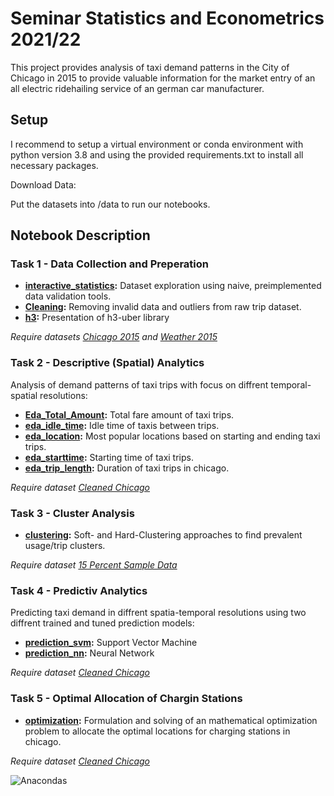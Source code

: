 # Seminar Statistics and Econometrics 2021/22

This project provides analysis of taxi demand patterns in the City of Chicago in 2015 to provide valuable information for the market entry of an all electric ridehailing service of an german car manufacturer. 

## Setup

I recommend to setup a virtual environment or conda environment with python version 3.8 and using the provided requirements.txt to install all necessary packages.

Download Data:


Put the datasets into /data to run our notebooks.

    
## Notebook Description

### Task 1 - Data Collection and Preperation

* **[interactive_statistics](notebooks/interactive_statistics.ipynb):** Dataset exploration using naive, preimplemented data validation tools. 
* **[Cleaning](notebooks/Cleaning.ipynb):** Removing invalid data and outliers from raw trip dataset.
* **[h3](notebooks/h3.ipynb):** Presentation of h3-uber library

*Require datasets [Chicago 2015](https://filedn.eu/lvIIS1QB2KmSUjz5Gvx9LYb/Taxi_Trips.parquet) and [Weather 2015](https://filedn.eu/lvIIS1QB2KmSUjz5Gvx9LYb/Weather.parquet)*

### Task 2 - Descriptive (Spatial) Analytics

Analysis of demand patterns of taxi trips with focus on diffrent temporal-spatial resolutions:

* **[Eda_Total_Amount](notebooks/Eda_Total_Amount.ipynb):** Total fare amount of taxi trips.
* **[eda_idle_time](notebooks/eda_idle_time.ipynb):** Idle time of taxis between trips.
* **[eda_location](notebooks/eda_location.ipynb):** Most popular locations based on starting and ending taxi trips.
* **[eda_starttime](notebooks/eda_starttime.ipynb):** Starting time of taxi trips.
* **[eda_trip_length](notebooks/eda_trip_length.ipynb):** Duration of taxi trips in chicago.

 *Require dataset [Cleaned Chicago](https://filedn.eu/lvIIS1QB2KmSUjz5Gvx9LYb/Taxi_Trips_Cleaned.parquet)*
 
 ### Task 3 - Cluster Analysis

* **[clustering](notebooks/clustering.ipynb):** Soft- and Hard-Clustering approaches to find prevalent usage/trip clusters.

 *Require dataset [15 Percent Sample Data](https://filedn.eu/lvIIS1QB2KmSUjz5Gvx9LYb/chicago_taxi_trips_15percent_sample.parquet)*

### Task 4 - Predictiv Analytics

Predicting taxi demand in diffrent spatia-temporal resolutions using two diffrent trained and tuned prediction models: 

* **[prediction_svm](notebooks/prediction_svm.ipynb):** Support Vector Machine
* **[prediction_nn](notebooks/prediction_nn.ipynb):** Neural Network

 *Require dataset [Cleaned Chicago](https://filedn.eu/lvIIS1QB2KmSUjz5Gvx9LYb/Taxi_Trips_Cleaned.parquet)*


### Task 5 - Optimal Allocation of Chargin Stations 

* **[optimization](notebooks/optimization.ipynb):** Formulation and solving of an mathematical optimization problem to allocate the optimal locations for charging stations in chicago.

 *Require dataset [Cleaned Chicago](https://filedn.eu/lvIIS1QB2KmSUjz5Gvx9LYb/Taxi_Trips_Cleaned.parquet)*


![Anacondas](https://miro.medium.com/max/1000/1*h1h6j08kIHv3ywN3MCfKLg.jpeg)
